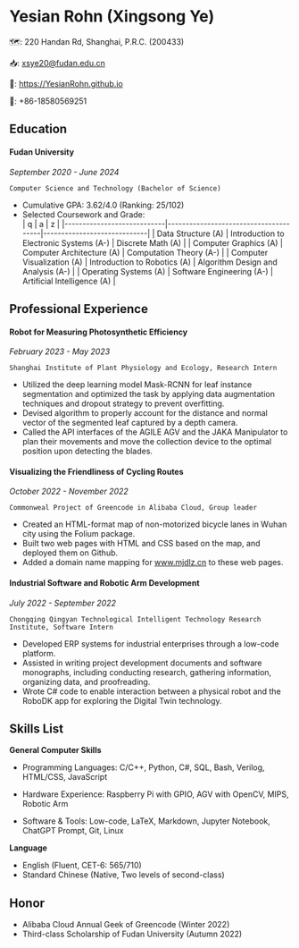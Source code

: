 # Yesian Rohn (Xingsong Ye) 
🗺️: 220 Handan Rd, Shanghai, P.R.C. (200433)  

📥: xsye20@fudan.edu.cn  

🔗: https://YesianRohn.github.io  

📱: +86-18580569251  

## Education

#### Fudan University

*September 2020 - June 2024*  

`Computer Science and Technology (Bachelor of Science)`  

- Cumulative GPA: 3.62/4.0 (Ranking: 25/102)  
- Selected Coursework and Grade:  
|   q                        |   a                                   |   z                         |
|----------------------------|---------------------------------------|-----------------------------|
| Data Structure (A)         | Introduction to Electronic Systems (A-) | Discrete Math (A)           |
| Computer Graphics (A)      | Computer Architecture  (A)            | Computation Theory (A-)     |
| Computer Visualization (A) | Introduction to Robotics  (A)          | Algorithm Design and Analysis (A-) |
| Operating Systems  (A)     | Software Engineering    (A-)          | Artificial Intelligence (A) |



## Professional Experience

#### Robot for Measuring Photosynthetic Efficiency
*February 2023 - May 2023*  

`Shanghai Institute of Plant Physiology and Ecology, Research Intern`  

- Utilized the deep learning model Mask-RCNN for leaf instance segmentation and optimized the task by applying data augmentation techniques and dropout strategy to prevent overfitting.  
- Devised algorithm to properly account for the distance and normal vector of the segmented leaf captured by a depth camera.  
- Called the API interfaces of the AGILE AGV and the JAKA Manipulator to plan their movements and move the collection device to the optimal position upon detecting the blades.  

#### Visualizing the Friendliness of Cycling Routes
*October 2022 - November 2022*  

`Commonweal Project of Greencode in Alibaba Cloud, Group leader`  

- Created an HTML-format map of non-motorized bicycle lanes in Wuhan city using the Folium package.  
- Built two web pages with HTML and CSS based on the map, and deployed them on Github.  
- Added a domain name mapping for www.mjdlz.cn to these web pages.  

#### Industrial Software and Robotic Arm Development
*July 2022 - September 2022*  

`Chongqing Qingyan Technological Intelligent Technology Research Institute, Software Intern`  

- Developed ERP systems for industrial enterprises through a low-code platform.  
- Assisted in writing project development documents and software monographs, including conducting research, gathering information, organizing data, and proofreading.  
- Wrote C# code to enable interaction between a physical robot and the RoboDK app for exploring the Digital Twin technology.  

## Skills List

**General Computer Skills**  

- Programming Languages: C/C++, Python, C#, SQL, Bash, Verilog, HTML/CSS, JavaScript  

- Hardware Experience: Raspberry Pi with GPIO, AGV with OpenCV, MIPS, Robotic Arm  

- Software & Tools: Low-code, LaTeX, Markdown, Jupyter Notebook, ChatGPT Prompt, Git, Linux  

**Language**  

- English (Fluent, CET-6: 565/710)  
- Standard Chinese (Native, Two levels of second-class)

## Honor
- Alibaba Cloud Annual Geek of Greencode (Winter 2022)  
- Third-class Scholarship of Fudan University (Autumn 2022)

